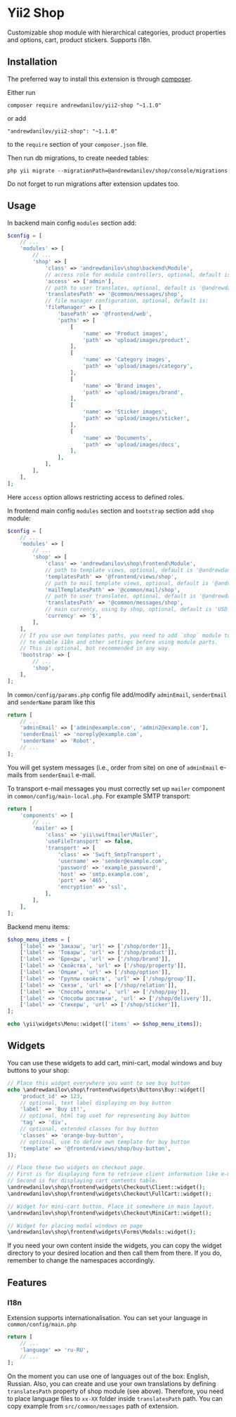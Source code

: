 Yii2 Shop
===================

Customizable shop module with hierarchical categories, product properties and options, cart, product stickers. Supports i18n.


Installation
------------

The preferred way to install this extension is through [composer](http://getcomposer.org/download/).

Either run

```
composer require andrewdanilov/yii2-shop "~1.1.0"
```

or add

```
"andrewdanilov/yii2-shop": "~1.1.0"
```

to the `require` section of your `composer.json` file.

Then run db migrations, to create needed tables:

```
php yii migrate --migrationPath=@andrewdanilov/shop/console/migrations
```

Do not forget to run migrations after extension updates too.

Usage
-----

In backend main config `modules` section add:

```php
$config = [
    // ...
    'modules' => [
        // ...
        'shop' => [
            'class' => 'andrewdanilov\shop\backend\Module',
            // access role for module controllers, optional, default is ['@']
            'access' => ['admin'],
            // path to user translates, optional, default is '@andrewdanilov/shop/common/messages'
            'translatesPath' => '@common/messages/shop',
            // file manager configuration, optional, default is:
            'fileManager' => [
                'basePath' => '@frontend/web',
                'paths' => [
                    [
                        'name' => 'Product images',
                        'path' => 'upload/images/product',
                    ],
                    [
                        'name' => 'Category images',
                        'path' => 'upload/images/category',
                    ],
                    [
                        'name' => 'Brand images',
                        'path' => 'upload/images/brand',
                    ],
                    [
                        'name' => 'Sticker images',
                        'path' => 'upload/images/sticker',
                    ],
                    [
                        'name' => 'Documents',
                        'path' => 'upload/images/docs',
                    ],
                ],
            ],
        ],
    ],
];
```

Here `access` option allows restricting access to defined roles.

In frontend main config `modules` section and `bootstrap` section add `shop` module:

```php
$config = [
    // ...
    'modules' => [
        // ...
        'shop' => [
            'class' => 'andrewdanilov\shop\frontend\Module',
            // path to template views, optional, default is '@andrewdanilov/shop/frontend/views'
            'templatesPath' => '@frontend/views/shop',
            // path to mail template views, optional, default is '@andrewdanilov/shop/common/mail'
            'mailTemplatesPath' => '@common/mail/shop',
            // path to user translates, optional, default is '@andrewdanilov/shop/common/messages'
            'translatesPath' => '@common/messages/shop',
            // main currency, using by shop, optional, default is 'USD'
            'currency' => '$',
        ],
    ],
    // If you use own templates paths, you need to add `shop` module to `bootstrap` section
    // to enable i18n and other settings before using module parts.
    // This is optional, but recommended in any way.
    'bootstrap' => [
        // ...
        'shop',
    ],
];
```

In `common/config/params.php` config file add/modify `adminEmail`, `senderEmail` and `senderName` param like this

```php
return [
    // ...
    'adminEmail' => ['admin@example.com', 'admin2@example.com'],
    'senderEmail' => 'noreply@example.com',
    'senderName' => 'Robot',
    // ...
];
```

You will get system messages (i.e., order from site) on one of `adminEmail` e-mails from `senderEmail` e-mail.

To transport e-mail messages you must correctly set up `mailer` component in `common/config/main-local.php`.
For example SMTP transport:

```php
return [
    'components' => [
        // ...
        'mailer' => [
            'class' => 'yii\swiftmailer\Mailer',
            'useFileTransport' => false,
            'transport' => [
                'class' => 'Swift_SmtpTransport',
                'username' => 'sender@example.com',
                'password' => 'example_password',
                'host' => 'smtp.example.com',
                'port' => '465',
                'encryption' => 'ssl',
            ],
        ],
    ],
];
```

Backend menu items:

```php
$shop_menu_items = [
    ['label' => 'Заказы', 'url' => ['/shop/order']],
    ['label' => 'Товары', 'url' => ['/shop/product']],
    ['label' => 'Бренды', 'url' => ['/shop/brand']],
    ['label' => 'Свойства', 'url' => ['/shop/property']],
    ['label' => 'Опции', 'url' => ['/shop/option']],
    ['label' => 'Группы свойств', 'url' => ['/shop/group']],
    ['label' => 'Связи', 'url' => ['/shop/relation']],
    ['label' => 'Способы оплаты', 'url' => ['/shop/pay']],
    ['label' => 'Способы доставки', 'url' => ['/shop/delivery']],
    ['label' => 'Стикеры', 'url' => ['/shop/sticker']],
];

echo \yii\widgets\Menu::widget(['items' => $shop_menu_items]);
```

Widgets
-------

You can use these widgets to add cart, mini-cart, modal windows and buy buttons to your shop:

```php
// Place this widget everywhere you want to see buy button
echo \andrewdanilov\shop\frontend\widgets\Buttons\Buy::widget([
    'product_id' => 123,
    // optional, text label displaying on buy button
    'label' => 'Buy it!',
    // optional, html tag uset for representing buy button
    'tag' => 'div',
    // optional, extended classes for buy button
    'classes' => 'orange-buy-button',
    // optional, use to define own template for buy button
    'template' => '@frontend/views/shop/buy-button',
]);

// Place these two widgets on checkout page.
// First is for displaying form to retrieve client information like e-mail, phone, etc.
// Second is for displaying cart contents table.
\andrewdanilov\shop\frontend\widgets\Checkout\Client::widget();
\andrewdanilov\shop\frontend\widgets\Checkout\FullCart::widget();

// Widget for mini-cart button. Place it somewhere in main layout.
\andrewdanilov\shop\frontend\widgets\Checkout\MiniCart::widget();

// Widget for placing modal windows on page
\andrewdanilov\shop\frontend\widgets\Forms\Modals::widget();
```

If you need your own content inside the widgets, you can copy the widget directory to your desired location and
then call them from there. If you do, remember to change the namespaces accordingly.


Features
--------

### I18n

Extension supports internationalisation. You can set your language in `common/config/main.php`

```php
return [
    // ...
    'language' => 'ru-RU',
    // ...
];
```

On the moment you can use one of languages out of the box: English, Russian. Also, you can create and use your own
translations by defining `translatesPath` property of shop module (see above). Therefore, you need to place
language files to `xx-XX` folder inside `translatesPath` path. You can copy example from `src/common/messages` path
of extension.